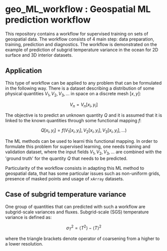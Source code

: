 # geo_ML_workflow : Geospatial ML prediction workflow

This repository contains a workflow for supervised training on sets of geospatial data. The workflow consists of 4 main step: data preparation, training, prediction and diagnostics. The workflow is demonstrated on the example of prediction of subgrid temperature variance in the ocean for 2D surface and 3D interior datasets.

## Application
This type of workflow can be applied to any problem that can be formulated in the following way.
There is a dataset describing a distribution of some physical quantities $V_1, V_2, V_3 ,...$ in space on a discrete mesh $[x,y]$:

$$ V_n = V_n[x_i, y_i] $$

The objective is to predict an unknown quantity $Q$ and it is assumed that it is linked to the known quantities through some functional mapping $f$:

$$ Q[x_i, y_i] = f(V_1[x_i, y_i], V_2[x_i, y_i], V_3[x_i, y_i], ...) $$

The ML methods can be used to learni this functional mapping.
In order to formulate this problem for supervised learning, one needs training and validation dataset, where the input fields $V_1, V_2, V_3 ,...$ are combined with the 'ground truth' for the quantity $Q$ that needs to be predicted.

Particularity of the workflow consists in adapting this ML method to geospatial data, that has some particular issues such as non-uniform grids, presence of masked points and usage of `xArray` datasets.

## Case of subgrid temperature variance
One group of quantities that can predicted with such a workflow are subgrid-scale variances and fluxes. Subgrid-scale (SGS) temperature variance is defined as:

$$ \sigma^2_T = \langle T^2 \rangle - \langle T\rangle^2 $$

where the triangle brackets denote operator of coarsening from a higher to a lower resolution. 
